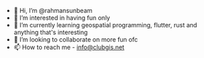 - 👋 Hi, I’m @rahmansunbeam
- 👀 I’m interested in having fun only
- 🌱 I’m currently learning geospatial programming, flutter, rust and anything that's interesting
- 💞️ I’m looking to collaborate on more fun ofc
- 📫 How to reach me - info@clubgis.net

<!---
rahmansunbeam/rahmansunbeam is a ✨ special ✨ repository because its `README.md` (this file) appears on your GitHub profile.
You can click the Preview link to take a look at your changes.
--->
